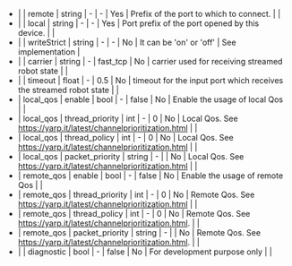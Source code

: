 * |            |  remote           | string  | -     |   -           | Yes          | Prefix of the port to which to connect.        |       |
* |            |  local            | string  | -     |   -           | Yes          | Port prefix of the port opened by this device. |       |
* |            |  writeStrict      | string  | -     |   -           | No           | It can be 'on' or 'off'                        | See implementation |
* |            |  carrier          | string  | -     |   fast_tcp    | No           | carrier used for receiving streamed robot state         |       |
* |            |  timeout          | float   | -     |   0.5         | No           | timeout for the input port which receives the streamed robot state |       |
* | local_qos  |  enable           | bool    | -     |   false       | No           | Enable the usage of local Qos |       |
* | local_qos  |  thread_priority  | int     | -     |   0           | No           | Local Qos. See https://yarp.it/latest/channelprioritization.html |       |
* | local_qos  |  thread_policy    | int     | -     |   0           | No           | Local Qos. See https://yarp.it/latest/channelprioritization.html |       |
* | local_qos  |  packet_priority  | string  | -     |               | No           | Local Qos. See https://yarp.it/latest/channelprioritization.html |       |
* | remote_qos |  enable           | bool    | -     |   false       | No           | Enable the usage of remote Qos |       |
* | remote_qos |  thread_priority  | int     | -     |   0           | No           | Remote Qos. See https://yarp.it/latest/channelprioritization.html |       |
* | remote_qos |  thread_policy    | int     | -     |   0           | No           | Remote Qos. See https://yarp.it/latest/channelprioritization.html. |       |
* | remote_qos |  packet_priority  | string  | -     |               | No           | Remote Qos. See https://yarp.it/latest/channelprioritization.html. |       |
* |            |  diagnostic       | bool    | -     |   false       | No           | For development purpose only |       |

